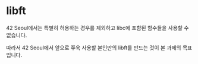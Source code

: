 # libft

42 Seoul에서는 특별히 허용하는 경우를 제외하고 libc에 포함된 함수들을 사용할 수 없습니다. <br/>

따라서 42 Seoul에서 앞으로 쭈욱 사용할 본인만의 libft를 만드는 것이 본 과제의 목표입니다. <br/>



